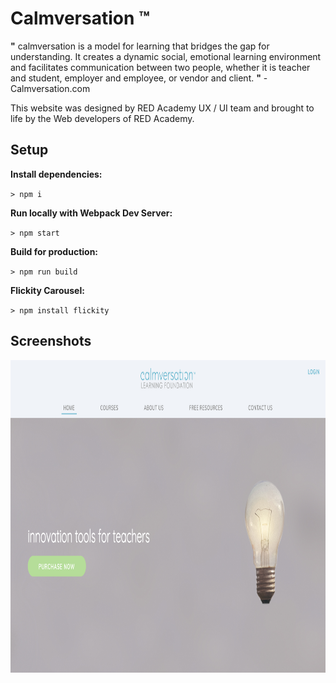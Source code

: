 # Calmversation ™

**"** calmversation is a model for learning that bridges the gap for understanding.
It creates a dynamic social, emotional learning environment and facilitates communication between two people,
whether it is teacher and student, employer and employee, or vendor and client. **"** - Calmversation.com

This website was designed by RED Academy UX / UI team and brought to life by the Web developers of  RED Academy. 

## Setup

**Install dependencies:**

`> npm i`

**Run locally with Webpack Dev Server:**

`> npm start`

**Build for production:**

`> npm run build`

**Flickity Carousel:** 

`> npm install flickity`

## Screenshots

<img src="themes/calmversation/screenshots/desktop-ss.png"  width="1000" height="500">

